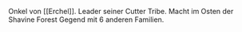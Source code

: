 Onkel von [[Erchel]]. Leader seiner Cutter Tribe. Macht im Osten der Shavine Forest Gegend mit 6 anderen Familien.